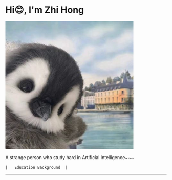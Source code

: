 # Hi😊, I'm Zhi Hong

![Alt text](images/penguin.jpg)

A strange person who study hard in Artificial Intelligence~~~

~~~~~~~~~~~~~~~~~~~~~~~~~~~
|   Education Background  |
~~~~~~~~~~~~~~~~~~~~~~~~~~~

---------------------------------------------------------------

